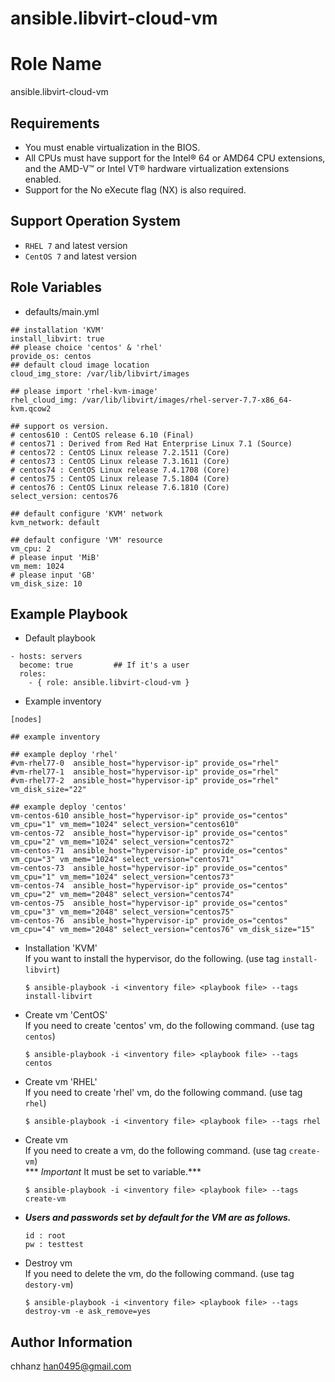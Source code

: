 # ansible.libvirt-cloud-vm

Role Name
=========

ansible.libvirt-cloud-vm

Requirements
------------

* You must enable virtualization in the BIOS.
* All CPUs must have support for the Intel® 64 or AMD64 CPU extensions, and the AMD-V™ or Intel VT® hardware virtualization extensions enabled.
* Support for the No eXecute flag (NX) is also required. 

Support Operation System
------------

* `RHEL 7` and latest version
* `CentOS 7` and latest version

Role Variables
--------------

* defaults/main.yml
```
## installation 'KVM'
install_libvirt: true
## please choice 'centos' & 'rhel'
provide_os: centos
## default cloud image location
cloud_img_store: /var/lib/libvirt/images

## please import 'rhel-kvm-image'
rhel_cloud_img: /var/lib/libvirt/images/rhel-server-7.7-x86_64-kvm.qcow2

## support os version.
# centos610 : CentOS release 6.10 (Final)
# centos71 : Derived from Red Hat Enterprise Linux 7.1 (Source)
# centos72 : CentOS Linux release 7.2.1511 (Core)
# centos73 : CentOS Linux release 7.3.1611 (Core)
# centos74 : CentOS Linux release 7.4.1708 (Core)
# centos75 : CentOS Linux release 7.5.1804 (Core)
# centos76 : CentOS Linux release 7.6.1810 (Core)
select_version: centos76

## default configure 'KVM' network
kvm_network: default

## default configure 'VM' resource
vm_cpu: 2
# please input 'MiB'
vm_mem: 1024
# please input 'GB'
vm_disk_size: 10
```

Example Playbook
----------------
* Default playbook
```
- hosts: servers
  become: true         ## If it's a user
  roles:
    - { role: ansible.libvirt-cloud-vm }
```
* Example inventory
```
[nodes]

## example inventory

## example deploy 'rhel'
#vm-rhel77-0  ansible_host="hypervisor-ip" provide_os="rhel"
#vm-rhel77-1  ansible_host="hypervisor-ip" provide_os="rhel"
#vm-rhel77-2  ansible_host="hypervisor-ip" provide_os="rhel" vm_disk_size="22"

## example deploy 'centos'
vm-centos-610 ansible_host="hypervisor-ip" provide_os="centos" vm_cpu="1" vm_mem="1024" select_version="centos610"
vm-centos-72  ansible_host="hypervisor-ip" provide_os="centos" vm_cpu="2" vm_mem="1024" select_version="centos72"
vm-centos-71  ansible_host="hypervisor-ip" provide_os="centos" vm_cpu="3" vm_mem="1024" select_version="centos71"
vm-centos-73  ansible_host="hypervisor-ip" provide_os="centos" vm_cpu="1" vm_mem="1024" select_version="centos73"
vm-centos-74  ansible_host="hypervisor-ip" provide_os="centos" vm_cpu="2" vm_mem="2048" select_version="centos74"
vm-centos-75  ansible_host="hypervisor-ip" provide_os="centos" vm_cpu="3" vm_mem="2048" select_version="centos75"
vm-centos-76  ansible_host="hypervisor-ip" provide_os="centos" vm_cpu="4" vm_mem="2048" select_version="centos76" vm_disk_size="15"
```

* Installation 'KVM'   
If you want to install the hypervisor, do the following.
(use tag `install-libvirt`)
    ```
    $ ansible-playbook -i <inventory file> <playbook file> --tags install-libvirt
    ```

* Create vm 'CentOS'   
If you need to create 'centos' vm, do the following command.
(use tag `centos`)

    ```
    $ ansible-playbook -i <inventory file> <playbook file> --tags centos
    ```

* Create vm 'RHEL'   
If you need to create 'rhel' vm, do the following command.
(use tag `rhel`)

    ```
    $ ansible-playbook -i <inventory file> <playbook file> --tags rhel
    ```

* Create vm    
If you need to create a vm, do the following command.
(use tag `create-vm`)   
*** *Important* It must be set to variable.***
    ```
    $ ansible-playbook -i <inventory file> <playbook file> --tags create-vm
    ```
* ***Users and passwords set by default for the VM are as follows.***   
    ```
    id : root
    pw : testtest
    ````

* Destroy vm   
If you need to delete the vm, do the following command.
(use tag `destory-vm`)

    ```
    $ ansible-playbook -i <inventory file> <playbook file> --tags destroy-vm -e ask_remove=yes
    ```

Author Information
------------------

chhanz [han0495@gmail.com](mailto:han0495@gmail.com)

